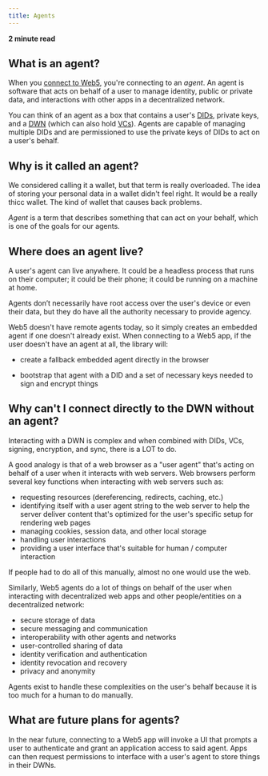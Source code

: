 ```yaml
---
title: Agents
---
```


**2 minute read**

## What is an agent?

When you [connect to Web5](https://tbd54566975.github.io/web5-js/classes/_web5_api.Web5.html#connect), you're connecting to an _agent_. An agent is software that acts on behalf of a user to manage identity, public or private data, and interactions with other apps in a decentralized network. 

You can think of an agent as a box that contains a user's [DIDs](/docs/web5/learn/decentralized-identifiers/), private keys, and a [DWN](/docs/web5/learn/decentralized-web-nodes/) (which can also hold [VCs](/blog/what-is-web5#verifiable-credentials)). Agents are capable of managing multiple DIDs and are permissioned to use the private keys of DIDs to act on a user's behalf. 

## Why is it called an agent?

We considered calling it a wallet, but that term is really overloaded. The idea of storing your personal data in a wallet didn't feel right. It would be a really thicc wallet. The kind of wallet that causes back problems.

_Agent_ is a term that describes something that can act on your behalf, which is one of the goals for our agents. 


## Where does an agent live?

A user's agent can live anywhere. It could be a headless process that runs on their computer; it could be their phone; it could be running on a machine at home. 

Agents don’t necessarily have root access over the user's device or even their data, but they do have all the authority necessary to provide agency.

Web5 doesn't have remote agents today, so it simply creates an embedded agent if one doesn't already exist. When connecting to a Web5 app, if the user doesn't have an agent at all, the library will:

* create a fallback embedded agent directly in the browser

* bootstrap that agent with a DID and a set of necessary keys needed to sign and encrypt things



## Why can't I connect directly to the DWN without an agent?

Interacting with a DWN is complex and when combined with DIDs, VCs, signing, encryption, and sync, there is a LOT to do.

A good analogy is that of a web browser as a "user agent" that's acting on behalf of a user when it interacts with web servers. Web browsers perform several key functions when interacting with web servers such as:

- requesting resources (dereferencing, redirects, caching, etc.)
- identifying itself with a user agent string to the web server to help the server deliver content that's optimized for the user's specific setup for
rendering web pages
- managing cookies, session data, and other local storage
- handling user interactions
- providing a user interface that's suitable for human / computer interaction 

If people had to do all of this manually, almost no one would use the web.

Similarly, Web5 agents do a lot of things on behalf of the user when interacting with decentralized web apps and other people/entities on a decentralized network:

- secure storage of data
- secure messaging and communication
- interoperability with other agents and networks
- user-controlled sharing of data
- identity verification and authentication
- identity revocation and recovery
- privacy and anonymity

Agents exist to handle these complexities on the user's behalf because it is too much for a human to do manually.

## What are future plans for agents?

In the near future, connecting to a Web5 app will invoke a UI that prompts a user to authenticate and grant an application access to said agent. Apps  can then request permissions to interface with a user's agent to store things in their DWNs.